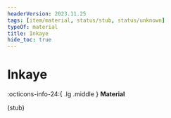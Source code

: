 ```yaml
---
headerVersion: 2023.11.25
tags: [item/material, status/stub, status/unknown]
typeOf: material
title: Inkaye
hide_toc: true
---
```

# Inkaye
:octicons-info-24:{ .lg .middle } **Material**  

(stub)